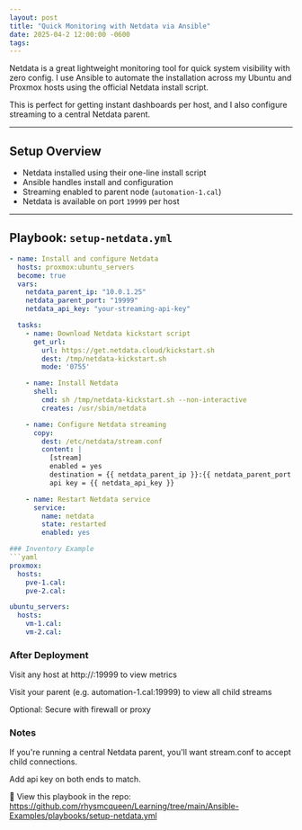 ```yaml
---
layout: post
title: "Quick Monitoring with Netdata via Ansible"
date: 2025-04-2 12:00:00 -0600
tags:
---
```


Netdata is a great lightweight monitoring tool for quick system visibility with zero config. I use Ansible to automate the installation across my Ubuntu and Proxmox hosts using the official Netdata install script.

This is perfect for getting instant dashboards per host, and I also configure streaming to a central Netdata parent.

---

## Setup Overview

- Netdata installed using their one-line install script
- Ansible handles install and configuration
- Streaming enabled to parent node (`automation-1.cal`)
- Netdata is available on port `19999` per host

---

## Playbook: `setup-netdata.yml`

```yaml
- name: Install and configure Netdata
  hosts: proxmox:ubuntu_servers
  become: true
  vars:
    netdata_parent_ip: "10.0.1.25"
    netdata_parent_port: "19999"
    netdata_api_key: "your-streaming-api-key"

  tasks:
    - name: Download Netdata kickstart script
      get_url:
        url: https://get.netdata.cloud/kickstart.sh
        dest: /tmp/netdata-kickstart.sh
        mode: '0755'

    - name: Install Netdata
      shell: 
        cmd: sh /tmp/netdata-kickstart.sh --non-interactive
        creates: /usr/sbin/netdata

    - name: Configure Netdata streaming
      copy:
        dest: /etc/netdata/stream.conf
        content: |
          [stream]
          enabled = yes
          destination = {{ netdata_parent_ip }}:{{ netdata_parent_port }}
          api key = {{ netdata_api_key }}

    - name: Restart Netdata service
      service:
        name: netdata
        state: restarted
        enabled: yes

### Inventory Example
```yaml
proxmox:
  hosts:
    pve-1.cal:
    pve-2.cal:

ubuntu_servers:
  hosts:
    vm-1.cal:
    vm-2.cal:
```
### After Deployment
Visit any host at http://<host-ip>:19999 to view metrics

Visit your parent (e.g. automation-1.cal:19999) to view all child streams

Optional: Secure with firewall or proxy

### Notes
If you're running a central Netdata parent, you'll want stream.conf to accept child connections.

Add api key on both ends to match.

📁 View this playbook in the repo:
https://github.com/rhysmcqueen/Learning/tree/main/Ansible-Examples/playbooks/setup-netdata.yml

